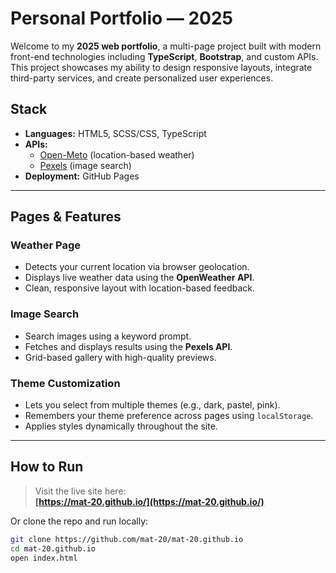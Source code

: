 #  Personal Portfolio — 2025

Welcome to my **2025 web portfolio**, a multi-page project built with modern front-end technologies including **TypeScript**, **Bootstrap**, and custom APIs. This project showcases my ability to design responsive layouts, integrate third-party services, and create personalized user experiences.

##  Stack

- **Languages:** HTML5, SCSS/CSS, TypeScript
- **APIs:** 
  - [Open-Meto](https://open-meteo.com/) (location-based weather)
  - [Pexels](https://www.pexels.com/api/) (image search)
- **Deployment:** GitHub Pages

---

##  Pages & Features

###  Weather Page
- Detects your current location via browser geolocation.
- Displays live weather data using the **OpenWeather API**.
- Clean, responsive layout with location-based feedback.

###  Image Search
- Search images using a keyword prompt.
- Fetches and displays results using the **Pexels API**.
- Grid-based gallery with high-quality previews.

###  Theme Customization
- Lets you select from multiple themes (e.g., dark, pastel, pink).
- Remembers your theme preference across pages using `localStorage`.
- Applies styles dynamically throughout the site.

---

##  How to Run

> Visit the live site here:  
> **[https://mat-20.github.io/](https://mat-20.github.io/)**

Or clone the repo and run locally:

```bash
git clone https://github.com/mat-20/mat-20.github.io
cd mat-20.github.io
open index.html

